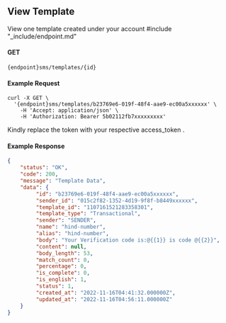 ## View Template

View one template created under your account
#include "_include/endpoint.md"

#### GET

```
{endpoint}sms/templates/{id}
```

#### Example Request

```
curl -X GET \
  '{endpoint}sms/templates/b23769e6-019f-48f4-aae9-ec00a5xxxxxx' \
    -H 'Accept: application/json' \
    -H 'Authorization: Bearer 5b02112fb7xxxxxxxxx'
```

Kindly replace the token with your respective access_token .

#### Example Response

```json
{
    "status": "OK",
    "code": 200,
    "message": "Template Data",
    "data": {
         "id": "b23769e6-019f-48f4-aae9-ec00a5xxxxxx",
         "sender_id": "015c2f82-1352-4d19-9f8f-b8449xxxxxx",
         "template_id": "1107161521283358301",
         "template_type": "Transactional",
         "sender": "SENDER",
         "name": "hind-number",
         "alias": "hind-number",
         "body": "Your Verification code is:@{{1}} is code @{{2}}",
         "content": null,
         "body_length": 53,
         "match_count": 0,
         "percentage": 0,
         "is_complete": 0,
         "is_english": 1,
         "status": 1,
         "created_at": "2022-11-16T04:41:32.000000Z",
         "updated_at": "2022-11-16T04:56:11.000000Z"
    }
}
```
